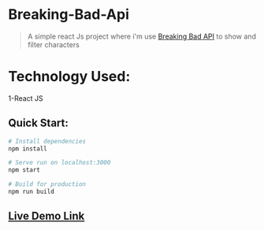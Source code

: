# Breaking-Bad-Api

>A simple react Js project where i'm use [Breaking Bad API](https://breakingbadapi.com/documentation) to show and filter characters


# Technology Used:

1-React JS
## Quick Start:

```bash
# Install dependencies
npm install

# Serve run on localhost:3000
npm start

# Build for production
npm run build
```

## [Live Demo Link](https://pig-game-plum.vercel.app/)
